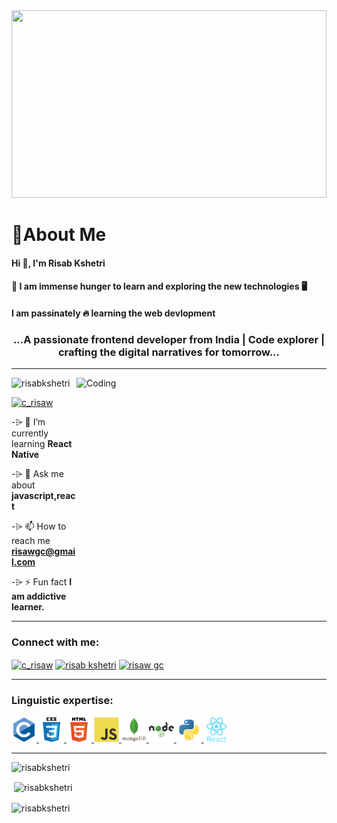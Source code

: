 <body style ="backgroud_color:pink;">
  <img src="https://lh3.googleusercontent.com/pw/AP1GczP_HGbYXljIRiBbetEZe3TlpKgH9k3Kw8DoG8k8XYi9yufOZFFQ2eG8jMquczL5v-qBgX6_mZpUzwvZeUc7XrlmBfmnryEMpOGkX3zCENzH_Nw0IGMQn54RiDT-g-DCWJme8KjG8aqXZa309h26eiS5Fzrk07EFT9AnMCypXxVhyFvdtdALBOFjYuwo85_b1LPdouuRXNtXbGVm6_qWzrf1WAPYXH6FT-CoIeqQFSlDV621m-6GByYX7VD4Zatw3Lv0Z9FxnaXPAVAZY_70ISd1TbUmMvXk4M2YUseWLb4KrATP6Bd2H0E6WcbxL5oAftt20xnwNr5NZx2ktW2DmeYn-Y1uuvLJk-2gdbjSYFCunouXa1lvFDDOVJBLwB3eEsC-Chwf33XLqRsYSo1DiBGUpGrbP3Y-jtI3T_ZoDlHw1y3iRkFXqrj160LUw8nB7pLEKS4bE9nqEGr8eFyCVLm8Hn-D9hIXsL1yGOabxTtL3GsYslkvGiH2uicDjMJBU3rZy1Dq_Rnku41xlLZMOYKrLq8CpF5YAE53JToh31O12GZWE9pOsH15jFdMn7zbIRbM0Vpvs-H5dWPs10d4MNmO9QD7ik0KbVREUG9UT90ak515Ccs1tc9MVtapxT9IEF-bW0NhVEnoXqjulPJKayVhscEpNtLT1V5Sq2KA7gvbdxGUlsHmLlPgvrBdSuaPb_aHZ7vnfTO2_VKTF207XtJ9FChpQxtsBKmmdBgM3oTtBU7SIB6SP6u6n4Qq8BS0d1i32TzRL-p0thD0oaoCytUroFsexH4SZ8mu43O8zy5Cb5pKtc3O4JRU5fKxy4RP4XR4ZhUTd24ivfoVtHTpQk9QX72LDHI_SFamGTHFoaLiHeg5tPWMUn1ihkQ9fWPMF1FDXWAixsKXz3gdF2NlI7rJCv-MsmkZD6FNUBpKE1Pk-cAznrPBBeBa0w=s250-k-rw-no" width=100% height=300px >
  <selection><h1>💫About Me</h1>
    <h4>Hi 👋, I'm Risab Kshetri</h4>
    <h4>🚀 I am immense hunger to learn and exploring the new technologies 🖥️</h4>
    <h4>I am passinately 🔥 learning the web devlopment</h4>
  </selection>
 
</body>
<h3 align="center">...A passionate frontend developer from India | Code explorer | crafting the digital narratives for tomorrow...</h3>
<hr>
<img align="right" src="https://www.pngkit.com/png/full/25-258694_cool-avatar-transparent-image-cool-boy-avatar.png" alt="Coding" width="400" height="350" margin_left="200px" align="center">

<p align="left"> <img src="https://komarev.com/ghpvc/?username=risabkshetri&label=Profile%20views&color=0e75b6&style=flat" alt="risabkshetri" /> </p>

<p align="left"> <a href="https://twitter.com/c_risaw" target="blank"><img src="https://img.shields.io/twitter/follow/c_risaw?logo=twitter&style=for-the-badge" alt="c_risaw"/></a></p>

-⩥ 🌱 I’m currently learning **React Native**

-⩥ 💬 Ask me about **javascript,react**

-⩥ 📫 How to reach me **risawgc@gmail.com**

-⩥ ⚡ Fun fact **I am addictive learner.**
<hr>
<h3 align="left">Connect with me:</h3>
<p align="left">
<a href="https://twitter.com/c_risaw" target="blank"><img align="center" src="https://raw.githubusercontent.com/rahuldkjain/github-profile-readme-generator/master/src/images/icons/Social/twitter.svg" alt="c_risaw" height="30" width="40" /></a>
<a href="https://linkedin.com/in/risab kshetri" target="blank"><img align="center" src="https://raw.githubusercontent.com/rahuldkjain/github-profile-readme-generator/master/src/images/icons/Social/linked-in-alt.svg" alt="risab kshetri" height="30" width="40" /></a>
<a href="https://fb.com/risaw gc" target="blank"><img align="center" src="https://raw.githubusercontent.com/rahuldkjain/github-profile-readme-generator/master/src/images/icons/Social/facebook.svg" alt="risaw gc" height="30" width="40" /></a>
</p>

<hr>
<h3 align="left">Linguistic expertise:</h3>
<p align="left"> <a href="https://www.cprogramming.com/" target="_blank" rel="noreferrer"> <img src="https://raw.githubusercontent.com/devicons/devicon/master/icons/c/c-original.svg" alt="c" width="40" height="40"/> </a> <a href="https://www.w3schools.com/css/" target="_blank" rel="noreferrer"> <img src="https://raw.githubusercontent.com/devicons/devicon/master/icons/css3/css3-original-wordmark.svg" alt="css3" width="40" height="40"/> </a> <a href="https://www.w3.org/html/" target="_blank" rel="noreferrer"> <img src="https://raw.githubusercontent.com/devicons/devicon/master/icons/html5/html5-original-wordmark.svg" alt="html5" width="40" height="40"/> </a> <a href="https://developer.mozilla.org/en-US/docs/Web/JavaScript" target="_blank" rel="noreferrer"> <img src="https://raw.githubusercontent.com/devicons/devicon/master/icons/javascript/javascript-original.svg" alt="javascript" width="40" height="40"/> </a> <a href="https://www.mongodb.com/" target="_blank" rel="noreferrer"> <img src="https://raw.githubusercontent.com/devicons/devicon/master/icons/mongodb/mongodb-original-wordmark.svg" alt="mongodb" width="40" height="40"/> </a> <a href="https://nodejs.org" target="_blank" rel="noreferrer"> <img src="https://raw.githubusercontent.com/devicons/devicon/master/icons/nodejs/nodejs-original-wordmark.svg" alt="nodejs" width="40" height="40"/> </a> <a href="https://www.python.org" target="_blank" rel="noreferrer"> <img src="https://raw.githubusercontent.com/devicons/devicon/master/icons/python/python-original.svg" alt="python" width="40" height="40"/> </a> <a href="https://reactjs.org/" target="_blank" rel="noreferrer"> <img src="https://raw.githubusercontent.com/devicons/devicon/master/icons/react/react-original-wordmark.svg" alt="react" width="40" height="40"/> </a> </p>
<hr>
<p><img align="left" src="https://github-readme-stats.vercel.app/api/top-langs?username=risabkshetri&show_icons=true&locale=en&layout=compact" alt="risabkshetri" /></p>
<br>
<p>&nbsp;<img align="center" src="https://github-readme-stats.vercel.app/api?username=risabkshetri&show_icons=true&locale=en" alt="risabkshetri" /></p>

<p><img align="center" src="https://github-readme-streak-stats.herokuapp.com/?user=risabkshetri&" alt="risabkshetri" /></p>
